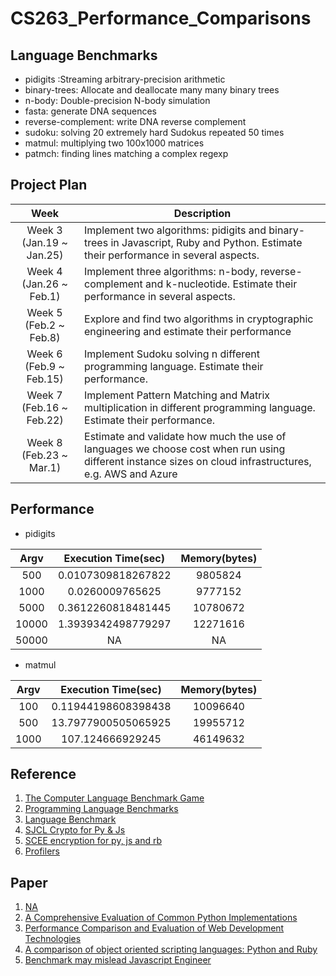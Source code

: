 # CS263_Performance_Comparisons

## Language Benchmarks
* pidigits :Streaming arbitrary-precision arithmetic
* binary-trees: Allocate and deallocate many many binary trees
* n-body: Double-precision N-body simulation
* fasta: generate DNA sequences
* reverse-complement: write DNA reverse complement
* sudoku: solving 20 extremely hard Sudokus repeated 50 times
* matmul: multiplying two 100x1000 matrices 
* patmch: finding lines matching a complex regexp

## Project Plan
| Week          | Description           | 
| :----: | -------------|
| Week 3 (Jan.19 ~ Jan.25)      | Implement two algorithms: pidigits and binary-trees in Javascript, Ruby and Python. Estimate their performance in several aspects. |
| Week 4 (Jan.26 ~ Feb.1)      | Implement three algorithms: n-body, reverse-complement and k-nucleotide. Estimate their performance in several aspects.      | 
| Week 5 (Feb.2 ~ Feb.8) | Explore and find two algorithms in cryptographic engineering and estimate their performance      |
| Week 6 (Feb.9 ~ Feb.15) | Implement Sudoku solving n different programming language. Estimate their performance.      |
| Week 7 (Feb.16 ~ Feb.22) | Implement Pattern Matching and Matrix multiplication in different programming language. Estimate their performance.    |
| Week 8 (Feb.23 ~ Mar.1) | Estimate and validate how much the use of languages we choose cost when run using different instance sizes on cloud infrastructures, e.g. AWS and Azure   |

## Performance
* pidigits

| Argv | Execution Time(sec) | Memory(bytes) |
| :---: | :----: | :-------: |
| 500 | 0.0107309818267822  | 9805824  |
|1000 | 0.0260009765625     | 9777152 |
|5000 | 0.3612260818481445  | 10780672 |
|10000| 1.3939342498779297  | 12271616 |
|50000| NA | NA|


* matmul

| Argv | Execution Time(sec) | Memory(bytes) |
| :---: | :----: | :-------: |
| 100 | 0.11944198608398438  | 10096640  |
| 500 | 13.7977900505065925     | 19955712 |
|1000 |   107.124666929245   |  46149632  |

## Reference
1. [The Computer Language Benchmark Game](https://benchmarksgame-team.pages.debian.net/benchmarksgame/)
2. [Programming Language Benchmarks](https://attractivechaos.github.io/plb/)
3. [Language Benchmark](http://www.bioinformatics.org/benchmark/)
4. [SJCL Crypto for Py & Js](https://github.com/berlincode/sjcl)
5. [SCEE encryption for py, js and rb](https://github.com/luke-park/SecureCompatibleEncryptionExamples)
6. [Profilers](https://jvns.ca/blog/2017/12/17/how-do-ruby---python-profilers-work-/)
## Paper
1. [NA](http://delivery.acm.org/10.1145/2740000/2738614/p103-rohou.pdf?ip=169.231.54.24&id=2738614&acc=ACTIVE%20SERVICE&key=CA367851C7E3CE77%2E022A0CC51A76093F%2E4D4702B0C3E38B35%2E4D4702B0C3E38B35&__acm__=1551066458_a6dbeef3b3303d0c99121ee80fa1c85e)
2. [A Comprehensive Evaluation of Common Python Implementations](https://ieeexplore.ieee.org/abstract/document/6879048)
3. [Performance Comparison and Evaluation of Web Development Technologies](https://ieeexplore.ieee.org/stamp/stamp.jsp?tp=&arnumber=7023652&tag=1)
4. [A comparison of object oriented scripting languages: Python and Ruby](http://115.78.133.167:81/bitstream/TVHG_07113876976/1517/1/idoc.vn_a-comparison-of-object-oriented-scripting-languages-python-and-ruby.pdf)
5. [Benchmark may mislead Javascript Engineer](https://www.microsoft.com/en-us/research/publication/jsmeter-characterizing-real-world-behavior-of-javascript-programs/)



